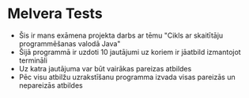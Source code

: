 # Melvera Tests #


* Šis ir mans exāmena projekta darbs ar tēmu "Cikls ar skaitītāju programmēšanas valodā Java"
* Šijā programmā ir uzdoti 10 jautājumi uz koriem ir jāatbild izmantojot termināli 
* Uz katra jautājuma var būt vairākas pareizas atbildes
* Pēc visu atbilžu uzrakstīšanu programma izvada visas pareizās un nepareizās atbildes
